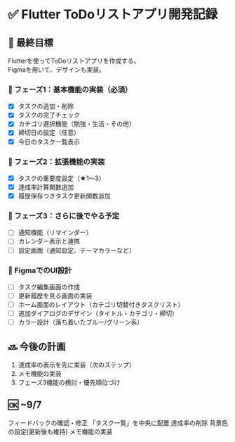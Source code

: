# ✅ Flutter ToDoリストアプリ開発記録

## 🎯 最終目標
Flutterを使ってToDoリストアプリを作成する。  
Figmaを用いて、デザインも実装。

### 🧩 フェーズ1：基本機能の実装（必須）
- [x] タスクの追加・削除
- [x] タスクの完了チェック
- [x] カテゴリ選択機能（勉強・生活・その他）
- [x] 締切日の設定（任意）
- [x] 今日のタスク一覧表示

### 🔧 フェーズ2：拡張機能の実装
- [x] タスクの重要度設定（★1〜3）
- [x] 達成率計算関数追加
- [x] 履歴保存つきタスク更新関数追加

### 🧪 フェーズ3：さらに後でやる予定
- [ ] 通知機能（リマインダー）
- [ ] カレンダー表示と連携
- [ ] 設定画面（通知設定、テーマカラーなど）

### 🎨 FigmaでのUI設計
- [ ] タスク編集画面の作成
- [ ] 更新履歴を見る画面の実装
- [ ] ホーム画面のレイアウト（カテゴリ切替付きタスクリスト）
- [ ] 追加ダイアログのデザイン（タイトル・カテゴリ・締切）
- [ ] カラー設計（落ち着いたブルー/グリーン系）

## 🔜 今後の計画
1. 達成率の表示を先に実装（次のステップ）
2. メモ機能の実装
3. フェーズ3機能の検討・優先順位づけ

## 🆗 ~9/7
フィードバックの確認・修正
「タスク一覧」を中央に配置
達成率の削除
背景色の設定(更新後も維持)
メモ機能の実装
